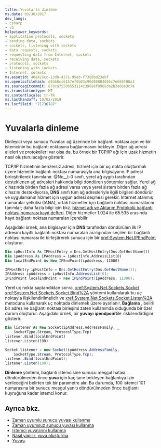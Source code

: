 ```yaml
---
title: Yuvalarla dinleme
ms.date: 03/30/2017
dev_langs:
- csharp
- vb
helpviewer_keywords:
- application protocols, sockets
- sending data, sockets
- sockets, listening with sockets
- data requests, sockets
- requesting data from Internet, sockets
- receiving data, sockets
- protocols, sockets
- listening with sockets
- Internet, sockets
ms.assetid: 40e426cc-13db-4371-95eb-f7388bd23ebf
ms.openlocfilehash: d8db8cc6157ef0b03c90d00804696c7e660f08a3
ms.sourcegitcommit: 878ca7550b653114c3968ef8906da2b3e60e3c7a
ms.translationtype: MT
ms.contentlocale: tr-TR
ms.lasthandoff: 10/02/2019
ms.locfileid: "71736787"
---
```

# <a name="listening-with-sockets"></a>Yuvalarla dinleme
Dinleyici veya sunucu Yuvaları ağ üzerinde bir bağlantı noktası açın ve bir istemcinin bu bağlantı noktasına bağlanmasını bekleyin. Diğer ağ adresi aileleri ve protokolleri var olsa da, bu örnek bir TCP/IP ağı için uzak hizmetin nasıl oluşturulacağını gösterir.  
  
 TCP/IP hizmetinin benzersiz adresi, hizmet için bir uç nokta oluşturmak üzere hizmetin bağlantı noktası numarasıyla ana bilgisayarın IP adresi birleştirilerek tanımlanır. @No__t-0 sınıfı, yerel ağ aygıtı tarafından desteklenen ağ adresleri hakkında bilgi döndüren yöntemler sağlar. Yerel ağ cihazında birden fazla ağ adresi varsa veya yerel sistem birden fazla ağ cihazını destekliyorsa, **DNS** sınıfı tüm ağ adresleriyle ilgili bilgileri döndürür ve uygulamanın hizmet için uygun adresi seçmesi gerekir. Internet atanmış numaralar yetkilisi (IANA), ortak hizmetler için bağlantı noktası numaralarını tanımlar; daha fazla bilgi için bkz. [hizmet adı ve Aktarım Protokolü bağlantı noktası numarası kayıt defteri](https://www.iana.org/assignments/port-numbers). Diğer hizmetler 1.024 ile 65.535 arasında kayıt bağlantı noktası numaraları içerebilir.  
  
 Aşağıdaki örnek, ana bilgisayar için **DNS** tarafından döndürülen ilk IP adresini kayıtlı bağlantı noktası numaraları aralığından seçilen bir bağlantı noktası numarası ile birleştirerek sunucu için bir <xref:System.Net.IPEndPoint> oluşturur.  
  
```vb  
Dim ipHostInfo As IPHostEntry = Dns.GetHostEntry(Dns.GetHostName())  
Dim ipAddress As IPAddress = ipHostInfo.AddressList(0)  
Dim localEndPoint As New IPEndPoint(ipAddress, 11000)  
```  
  
```csharp  
IPHostEntry ipHostInfo = Dns.GetHostEntry(Dns.GetHostName());  
IPAddress ipAddress = ipHostInfo.AddressList[0];  
IPEndPoint localEndPoint = new IPEndPoint(ipAddress, 11000);  
```  
  
 Yerel uç nokta saptandıktan sonra, <xref:System.Net.Sockets.Socket> <xref:System.Net.Sockets.Socket.Bind%2A> yöntemi kullanılarak bu uç noktayla ilişkilendirilmelidir ve <xref:System.Net.Sockets.Socket.Listen%2A> metodunu kullanarak uç noktada dinlemek üzere ayarlanır. **Bağlama** , belirli bir adres ve bağlantı noktası birleşimi zaten kullanımda olduğunda bir özel durum oluşturur. Aşağıdaki örnek, bir **yuvayı** **ipendpoint**ile ilişkilendirdiğini gösterir.  
  
```vb  
Dim listener As New Socket(ipAddress.AddressFamily, _  
    SocketType.Stream, ProtocolType.Tcp) 
listener.Bind(localEndPoint)  
listener.Listen(100)  
```  
  
```csharp  
Socket listener = new Socket(ipAddress.AddressFamily,
    SocketType.Stream, ProtocolType.Tcp);
listener.Bind(localEndPoint);  
listener.Listen(100);  
```  
  
 **Dinleme** yöntemi, bağlantı istemcisine sunucu meşgul hatası döndürülmeden önce **yuva** için kaç tane bekleyen bağlantıya izin verileceğini belirten tek bir parametre alır. Bu durumda, 100 istemci 101 numarasına bir sunucu meşgul yanıtı döndürülmeden önce bağlantı kuyruğuna kadar istemci konur.  
  
## <a name="see-also"></a>Ayrıca bkz.

- [Zaman uyumlu sunucu yuvası kullanma](using-a-synchronous-server-socket.md)
- [Zaman uyumsuz sunucu yuvası kullanma](using-an-asynchronous-server-socket.md)
- [Istemci yuvalarını kullanma](using-client-sockets.md)
- [Nasıl yapılır: yuva oluşturma](how-to-create-a-socket.md)
- [Yuvası](sockets.md)
